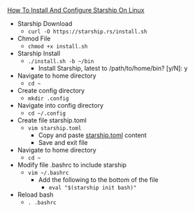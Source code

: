 [How To Install And Configure Starship On Linux](https://linuxconfig.org/how-to-install-and-configure-starship-on-linux)<br />

* Starship Download
  * `curl -O https://starship.rs/install.sh`
* Chmod File
  * `chmod +x install.sh`
* Starship Install
  * `./install.sh -b ~/bin`
    * Install Starship,  latest to /path/to/home/bin? [y/N]: y
* Navigate to home directory
  * `cd ~`
* Create config directory
  * `mkdir .config`
* Navigate into config directory
  * `cd ~/.config`
* Create file starship.toml
  * `vim starship.toml`
    * Copy and paste [starship.toml](https://github.com/Cuates/windowsinstall/blob/main/system/terminal/starship.toml) content
    * Save and exit file
* Navigate to home directory
  * `cd ~`
* Modify file .bashrc to include starship
  * `vim ~/.bashrc`
    * Add the following to the bottom of the file
      * `eval "$(starship init bash)"`
* Reload bash
  * `. .bashrc`
